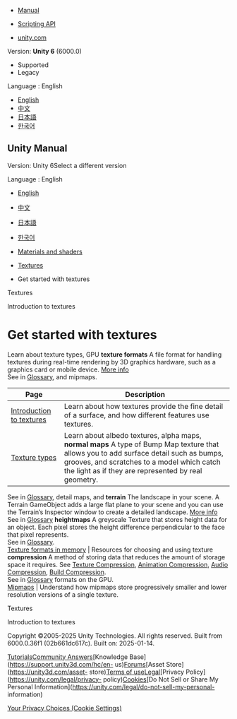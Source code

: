 [](https://docs.unity3d.com)

  * [Manual](../Manual/index.html)
  * [Scripting API](../ScriptReference/index.html)

  * [unity.com](https://unity.com/)

Version: **Unity 6** (6000.0)

  * Supported
  * Legacy

Language : English

  * [English](/Manual/textures-getting-started.html)
  * [中文](/cn/current/Manual/textures-getting-started.html)
  * [日本語](/ja/current/Manual/textures-getting-started.html)
  * [한국어](/kr/current/Manual/textures-getting-started.html)

[](https://docs.unity3d.com)

## Unity Manual

Version: Unity 6Select a different version

Language : English

  * [English](/Manual/textures-getting-started.html)
  * [中文](/cn/current/Manual/textures-getting-started.html)
  * [日本語](/ja/current/Manual/textures-getting-started.html)
  * [한국어](/kr/current/Manual/textures-getting-started.html)

  * [Materials and shaders](materials-and-shaders.html)
  * [Textures](Textures-landing.html)
  * Get started with textures

[](Textures-landing.html)

Textures

[](Textures.html)

Introduction to textures

# Get started with textures

Learn about texture types, GPU **texture formats** A file format for handling
textures during real-time rendering by 3D graphics hardware, such as a
graphics card or mobile device. [More info](class-TextureImporterOverride)  
See in [Glossary](Glossary.html#TextureFormat), and mipmaps.

**Page** | **Description**  
---|---  
[Introduction to textures](Textures.html) | Learn about how textures provide the fine detail of a surface, and how different features use textures.  
[Texture types](texture-types.html) | Learn about albedo textures, alpha maps, **normal maps** A type of Bump Map texture that allows you to add surface detail such as bumps, grooves, and scratches to a model which catch the light as if they are represented by real geometry.  
See in [Glossary](Glossary.html#Normalmap), detail maps, and **terrain** The
landscape in your scene. A Terrain GameObject adds a large flat plane to your
scene and you can use the Terrain’s Inspector window to create a detailed
landscape. [More info](terrain-UsingTerrains.html)  
See in [Glossary](Glossary.html#Terrain) **heightmaps** A greyscale Texture
that stores height data for an object. Each pixel stores the height difference
perpendicular to the face that pixel represents.  
See in [Glossary](Glossary.html#Heightmap).  
[Texture formats in memory](texture-compression-formats.html) | Resources for choosing and using texture **compression** A method of storing data that reduces the amount of storage space it requires. See [Texture Compression](class-TextureImporterOverride), [Animation Compression](class-AnimationClip.html#AssetProperties), [Audio Compression](class-AudioClip.html), [Build Compression](ReducingFilesize.html).  
See in [Glossary](Glossary.html#compression) formats on the GPU.  
[Mipmaps](texture-mipmaps-introduction.html) | Understand how mipmaps store progressively smaller and lower resolution versions of a single texture.  
  
[](Textures-landing.html)

Textures

[](Textures.html)

Introduction to textures

Copyright ©2005-2025 Unity Technologies. All rights reserved. Built from
6000.0.36f1 (02b661dc617c). Built on: 2025-01-14.

[Tutorials](https://learn.unity.com/)[Community
Answers](https://answers.unity3d.com)[Knowledge
Base](https://support.unity3d.com/hc/en-
us)[Forums](https://forum.unity3d.com)[Asset Store](https://unity3d.com/asset-
store)[Terms of
use](https://docs.unity3d.com/Manual/TermsOfUse.html)[Legal](https://unity.com/legal)[Privacy
Policy](https://unity.com/legal/privacy-
policy)[Cookies](https://unity.com/legal/cookie-policy)[Do Not Sell or Share
My Personal Information](https://unity.com/legal/do-not-sell-my-personal-
information)

[Your Privacy Choices (Cookie Settings)](javascript:void\(0\);)


